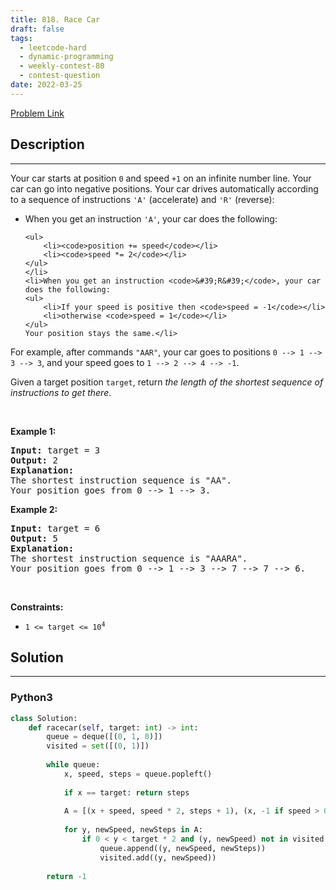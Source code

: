 ```yaml
---
title: 818. Race Car
draft: false
tags: 
  - leetcode-hard
  - dynamic-programming
  - weekly-contest-80
  - contest-question
date: 2022-03-25
---
```


[Problem Link](https://leetcode.com/problems/race-car/)

## Description

---
<p>Your car starts at position <code>0</code> and speed <code>+1</code> on an infinite number line. Your car can go into negative positions. Your car drives automatically according to a sequence of instructions <code>&#39;A&#39;</code> (accelerate) and <code>&#39;R&#39;</code> (reverse):</p>

<ul>
	<li>When you get an instruction <code>&#39;A&#39;</code>, your car does the following:

	<ul>
		<li><code>position += speed</code></li>
		<li><code>speed *= 2</code></li>
	</ul>
	</li>
	<li>When you get an instruction <code>&#39;R&#39;</code>, your car does the following:
	<ul>
		<li>If your speed is positive then <code>speed = -1</code></li>
		<li>otherwise <code>speed = 1</code></li>
	</ul>
	Your position stays the same.</li>
</ul>

<p>For example, after commands <code>&quot;AAR&quot;</code>, your car goes to positions <code>0 --&gt; 1 --&gt; 3 --&gt; 3</code>, and your speed goes to <code>1 --&gt; 2 --&gt; 4 --&gt; -1</code>.</p>

<p>Given a target position <code>target</code>, return <em>the length of the shortest sequence of instructions to get there</em>.</p>

<p>&nbsp;</p>
<p><strong class="example">Example 1:</strong></p>

<pre>
<strong>Input:</strong> target = 3
<strong>Output:</strong> 2
<strong>Explanation:</strong> 
The shortest instruction sequence is &quot;AA&quot;.
Your position goes from 0 --&gt; 1 --&gt; 3.
</pre>

<p><strong class="example">Example 2:</strong></p>

<pre>
<strong>Input:</strong> target = 6
<strong>Output:</strong> 5
<strong>Explanation:</strong> 
The shortest instruction sequence is &quot;AAARA&quot;.
Your position goes from 0 --&gt; 1 --&gt; 3 --&gt; 7 --&gt; 7 --&gt; 6.
</pre>

<p>&nbsp;</p>
<p><strong>Constraints:</strong></p>

<ul>
	<li><code>1 &lt;= target &lt;= 10<sup>4</sup></code></li>
</ul>


## Solution

---
### Python3
``` py title='race-car'
class Solution:
    def racecar(self, target: int) -> int:
        queue = deque([(0, 1, 0)])
        visited = set([(0, 1)])
        
        while queue:
            x, speed, steps = queue.popleft()
            
            if x == target: return steps
            
            A = [(x + speed, speed * 2, steps + 1), (x, -1 if speed > 0 else 1, steps + 1)]
            
            for y, newSpeed, newSteps in A:
                if 0 < y < target * 2 and (y, newSpeed) not in visited:
                    queue.append((y, newSpeed, newSteps))
                    visited.add((y, newSpeed))
                    
        return -1
```

